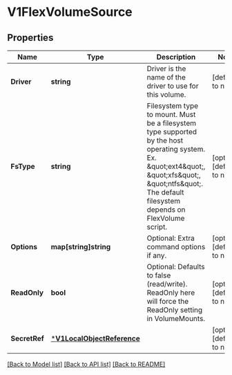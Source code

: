 # V1FlexVolumeSource

## Properties
Name | Type | Description | Notes
------------ | ------------- | ------------- | -------------
**Driver** | **string** | Driver is the name of the driver to use for this volume. | [default to null]
**FsType** | **string** | Filesystem type to mount. Must be a filesystem type supported by the host operating system. Ex. \&quot;ext4\&quot;, \&quot;xfs\&quot;, \&quot;ntfs\&quot;. The default filesystem depends on FlexVolume script. | [optional] [default to null]
**Options** | **map[string]string** | Optional: Extra command options if any. | [optional] [default to null]
**ReadOnly** | **bool** | Optional: Defaults to false (read/write). ReadOnly here will force the ReadOnly setting in VolumeMounts. | [optional] [default to null]
**SecretRef** | [***V1LocalObjectReference**](V1LocalObjectReference.md) |  | [optional] [default to null]

[[Back to Model list]](../README.md#documentation-for-models) [[Back to API list]](../README.md#documentation-for-api-endpoints) [[Back to README]](../README.md)


